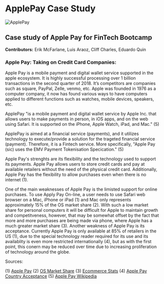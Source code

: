 # **ApplePay Case Study**

![ApplePay](https://www.apple.com/v/apple-pay/g/images/overview/og_image.png?201709281800)


## Case study of Apple Pay for FinTech Bootcamp

**Contributors:** Erik McFarlane, Luis Araoz, Cliff Charles, Eduardo Quin

### **Apple Pay: Taking on Credit Card Companies:**
Apple Pay is a mobile payment and digital wallet service supported in the apple ecosystem. It is highly successful processing over 1 billion transactions in the second quarter of 2018. It’s competitors are companies such as square, PayPal, Zelle, venmo, etc. Apple was founded in 1976 as a computer company, it now has found various ways to have computers applied to different functions such as watches, mobile devices, speakers, etc.

ApplePay "is a mobile payment and digital wallet service by Apple Inc. that allows users to make payments in person, in iOS apps, and on the web using Safari. It is supported on the iPhone, Apple Watch, iPad, and Mac." (5) 

ApplePay is aimed at a financial service (payments), and it utilizes technology to execute/provide a solution for the trageted financial service (payment). Therefore, it is a Fintech service. More specifically, "Apple Pay (sic) uses the EMV Payment Tokenisation Specication." (5)

Apple Pay's strenghts are its flexibility and the technology used to support its payments.  Apple Pay allows users to store credit cards and pay at available retailers without the need of the physical credit card. Additionally, Apple Pay has the flexibility to allow purchases even when there is no internet (1).

One of the main weaknesses of Apple Pay is the limisted support for online purchases.  To use Apply Pay On-line, a user needs to use Safari web browser on a Mac, iPhone or iPad (1) and Mac only represents approximately 15% of the OS market share (2). With such a low market share for personal computers it will be difficult for Apple to maintain growth and competitveness, however, that may be somewhat offset by the fact that more and more purchases are being made via phone, where Apple has a much greater market share (3).
Another weakness of Apple Pay is its acceptance.  Currently Apple Pay is only available at 85% of retailers in the US (1), due to the special technology reader required for its use and its availablity is even more restricted internationally (4), but as with the first point, this conern may be reduced over time due to increasing proliferation of technology around the globe.



Sources:

(1) [Apple Pay](https://www.apple.com/apple-pay)
(2) [OS Market Share](https://www.statista.com/statistics/218089/global-market-share-of-windows-7/)
(3) [Ecommerce Stats](https://www.outerboxdesign.com/web-design-articles/mobile-ecommerce-statistics)
(4) [Apple Pay Country Acceptance](https://support.apple.com/en-us/HT207957)
(5) [Apple Pay Wikipedia](https://en.wikipedia.org/wiki/Apple_Pay)
